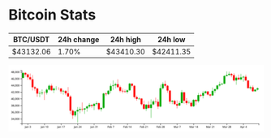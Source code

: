 # Bitcoin Stats

BTC/USDT|24h change|24h high|24h low|
|---|---|---|---|
|$43132.06|1.70%|$43410.30|$42411.35|

<img src="./chart.svg">
